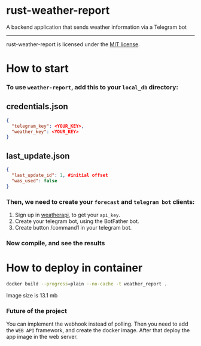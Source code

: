 rust-weather-report
====================

A backend application that sends weather information via a Telegram bot

---
rust-weather-report is licensed under the [MIT license](http://opensource.org/licenses/MIT).

# How to start

### To use `weather-report`, add this to your `local_db` directory:
## credentials.json

```json
{
  "telegram_key": <YOUR_KEY>,
  "weather_key": <YOUR_KEY>
}
```

## last_update.json

```json
{
  "last_update_id": 1, #initial offset
  "was_used": false
}
```

### Then, we need to create your `forecast` and `telegram bot` clients:


1. Sign up in [weatherapi](https://www.weatherapi.com/), to get your `api_key`.
2. Create your telegram bot, using the BotFather bot.
3. Create button /command1 in your telegram bot.

### Now compile, and see the results

# How to deploy in container
```bash
docker build --progress=plain --no-cache -t weather_report .
```
Image size is 13.1 mb

### Future of the project
You can implement the webhook instead of polling. Then you need to add the `WEB API` framework, and create the docker image.
After that deploy the app image in the web server.
